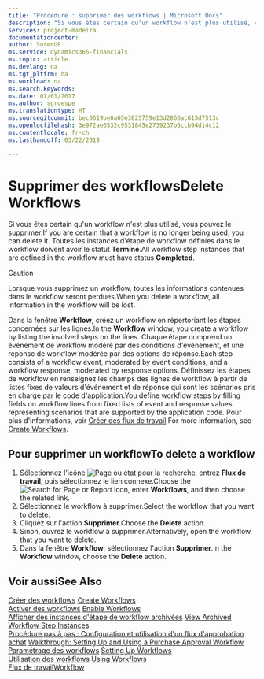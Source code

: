 ```yaml
---
title: "Procédure : supprimer des workflows | Microsoft Docs"
description: "Si vous êtes certain qu'un workflow n'est plus utilisé, vous pouvez le supprimer. Toutes les instances d'étape de workflow définies dans le workflow doivent avoir le statut **Terminé**."
services: project-madeira
documentationcenter: 
author: SorenGP
ms.service: dynamics365-financials
ms.topic: article
ms.devlang: na
ms.tgt_pltfrm: na
ms.workload: na
ms.search.keywords: 
ms.date: 07/01/2017
ms.author: sgroespe
ms.translationtype: HT
ms.sourcegitcommit: bec0619be0a65e3625759e13d2866ac615d7513c
ms.openlocfilehash: 3e972ae6532c9531845e2739237b6ccb94d14c12
ms.contentlocale: fr-ch
ms.lasthandoff: 03/22/2018

---
```

# <a name="delete-workflows"></a><span data-ttu-id="62fb9-104">Supprimer des workflows</span><span class="sxs-lookup"><span data-stu-id="62fb9-104">Delete Workflows</span></span>
<span data-ttu-id="62fb9-105">Si vous êtes certain qu'un workflow n'est plus utilisé, vous pouvez le supprimer.</span><span class="sxs-lookup"><span data-stu-id="62fb9-105">If you are certain that a workflow is no longer being used, you can delete it.</span></span> <span data-ttu-id="62fb9-106">Toutes les instances d'étape de workflow définies dans le workflow doivent avoir le statut **Terminé**.</span><span class="sxs-lookup"><span data-stu-id="62fb9-106">All workflow step instances that are defined in the workflow must have status **Completed**.</span></span>  

> [!CAUTION]  
>  <span data-ttu-id="62fb9-107">Lorsque vous supprimez un workflow, toutes les informations contenues dans le workflow seront perdues.</span><span class="sxs-lookup"><span data-stu-id="62fb9-107">When you delete a workflow, all information in the workflow will be lost.</span></span>  

 <span data-ttu-id="62fb9-108">Dans la fenêtre **Workflow**, créez un workflow en répertoriant les étapes concernées sur les lignes.</span><span class="sxs-lookup"><span data-stu-id="62fb9-108">In the **Workflow** window, you create a workflow by listing the involved steps on the lines.</span></span> <span data-ttu-id="62fb9-109">Chaque étape comprend un événement de workflow modéré par des conditions d'événement, et une réponse de workflow modérée par des options de réponse.</span><span class="sxs-lookup"><span data-stu-id="62fb9-109">Each step consists of a workflow event, moderated by event conditions, and a workflow response, moderated by response options.</span></span> <span data-ttu-id="62fb9-110">Définissez les étapes de workflow en renseignez les champs des lignes de workflow à partir de listes fixes de valeurs d'événement et de réponse qui sont les scénarios pris en charge par le code d'application.</span><span class="sxs-lookup"><span data-stu-id="62fb9-110">You define workflow steps by filling fields on workflow lines from fixed lists of event and response values representing scenarios that are supported by the application code.</span></span> <span data-ttu-id="62fb9-111">Pour plus d'informations, voir [Créer des flux de travail](across-how-to-create-workflows.md).</span><span class="sxs-lookup"><span data-stu-id="62fb9-111">For more information, see [Create Workflows](across-how-to-create-workflows.md).</span></span>  

## <a name="to-delete-a-workflow"></a><span data-ttu-id="62fb9-112">Pour supprimer un workflow</span><span class="sxs-lookup"><span data-stu-id="62fb9-112">To delete a workflow</span></span>  
1.  <span data-ttu-id="62fb9-113">Sélectionnez l'icône ![Page ou état pour la recherche](media/ui-search/search_small.png "icône Page ou état pour la recherche"), entrez **Flux de travail**, puis sélectionnez le lien connexe.</span><span class="sxs-lookup"><span data-stu-id="62fb9-113">Choose the ![Search for Page or Report](media/ui-search/search_small.png "Search for Page or Report icon") icon, enter **Workflows**, and then choose the related link.</span></span>  
2.  <span data-ttu-id="62fb9-114">Sélectionnez le workflow à supprimer.</span><span class="sxs-lookup"><span data-stu-id="62fb9-114">Select the workflow that you want to delete.</span></span>  
3.  <span data-ttu-id="62fb9-115">Cliquez sur l'action **Supprimer**.</span><span class="sxs-lookup"><span data-stu-id="62fb9-115">Choose the **Delete** action.</span></span>  
4.  <span data-ttu-id="62fb9-116">Sinon, ouvrez le workflow à supprimer.</span><span class="sxs-lookup"><span data-stu-id="62fb9-116">Alternatively, open the workflow that you want to delete.</span></span>  
5.  <span data-ttu-id="62fb9-117">Dans la fenêtre **Workflow**, sélectionnez l'action **Supprimer**.</span><span class="sxs-lookup"><span data-stu-id="62fb9-117">In the **Workflow** window, choose the **Delete** action.</span></span>  

## <a name="see-also"></a><span data-ttu-id="62fb9-118">Voir aussi</span><span class="sxs-lookup"><span data-stu-id="62fb9-118">See Also</span></span>  
 <span data-ttu-id="62fb9-119">[Créer des workflows](across-how-to-create-workflows.md) </span><span class="sxs-lookup"><span data-stu-id="62fb9-119">[Create Workflows](across-how-to-create-workflows.md) </span></span>  
 <span data-ttu-id="62fb9-120">[Activer des workflows](across-how-to-enable-workflows.md) </span><span class="sxs-lookup"><span data-stu-id="62fb9-120">[Enable Workflows](across-how-to-enable-workflows.md) </span></span>  
 <span data-ttu-id="62fb9-121">[Afficher des instances d'étape de workflow archivées](across-how-to-view-archived-workflow-step-instances.md) </span><span class="sxs-lookup"><span data-stu-id="62fb9-121">[View Archived Workflow Step Instances](across-how-to-view-archived-workflow-step-instances.md) </span></span>  
 <span data-ttu-id="62fb9-122">[Procédure pas à pas : Configuration et utilisation d'un flux d'approbation achat](walkthrough-setting-up-and-using-a-purchase-approval-workflow.md) </span><span class="sxs-lookup"><span data-stu-id="62fb9-122">[Walkthrough: Setting Up and Using a Purchase Approval Workflow](walkthrough-setting-up-and-using-a-purchase-approval-workflow.md) </span></span>  
 <span data-ttu-id="62fb9-123">[Paramétrage des workflows](across-set-up-workflows.md) </span><span class="sxs-lookup"><span data-stu-id="62fb9-123">[Setting Up Workflows](across-set-up-workflows.md) </span></span>  
 <span data-ttu-id="62fb9-124">[Utilisation des workflows](across-use-workflows.md) </span><span class="sxs-lookup"><span data-stu-id="62fb9-124">[Using Workflows](across-use-workflows.md) </span></span>  
 [<span data-ttu-id="62fb9-125">Flux de travail</span><span class="sxs-lookup"><span data-stu-id="62fb9-125">Workflow</span></span>](across-workflow.md)   

